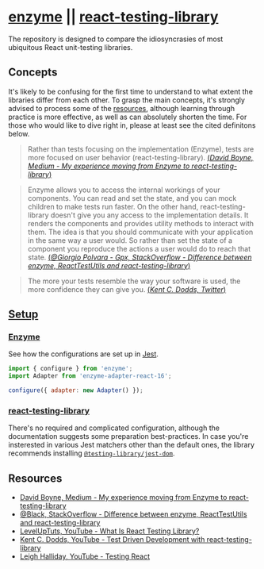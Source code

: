 # [enzyme](https://github.com/airbnb/enzyme) || [react-testing-library](https://github.com/testing-library/react-testing-library)

The repository is designed to compare the idiosyncrasies of most ubiquitous React unit-testing libraries.

## Concepts

It's likely to be confusing for the first time to understand to what extent the libraries differ from each other. To grasp the main concepts, it's strongly advised to process some of the [resources](#Resources), although learning through practice is more effective, as well as can absolutely shorten the time. For those who would like to dive right in, please at least see the cited definitons below.

> Rather than tests focusing on the implementation (Enzyme), tests are more focused on user behavior (react-testing-library). [(*David Boyne, Medium - My experience moving from Enzyme to react-testing-library*)](https://medium.com/@boyney123/my-experience-moving-from-enzyme-to-react-testing-library-5ac65d992ce)

> Enzyme allows you to access the internal workings of your components. You can read and set the state, and you can mock children to make tests run faster. On the other hand, react-testing-library doesn't give you any access to the implementation details. It renders the components and provides utility methods to interact with them. The idea is that you should communicate with your application in the same way a user would. So rather than set the state of a component you reproduce the actions a user would do to reach that state. [(*@Giorgio Polvara - Gpx, StackOverflow - Difference between enzyme, ReactTestUtils and react-testing-library*)](https://stackoverflow.com/a/54152893/9599137)

> The more your tests resemble the way your software is used, the more confidence they can give you. [(*Kent C. Dodds, Twitter*)](https://twitter.com/kentcdodds/status/977018512689455106?ref_src=twsrc%5Etfw)

## [Setup](./setup)

### [Enzyme](https://airbnb.io/enzyme/docs/installation/)

See how the configurations are set up in [Jest](./jest.config.js).

```js
import { configure } from 'enzyme';
import Adapter from 'enzyme-adapter-react-16';

configure({ adapter: new Adapter() });
```

### [react-testing-library](https://github.com/testing-library/react-testing-library#installation)

There's no required and complicated configuration, although the documentation suggests some preparation best-practices. In case you're insterested in various Jest matchers other than the default ones, the library recommends installing [`@testing-library/jest-dom`](https://github.com/testing-library/jest-dom).

## Resources

- [David Boyne, Medium - My experience moving from Enzyme to react-testing-library](https://medium.com/@boyney123/my-experience-moving-from-enzyme-to-react-testing-library-5ac65d992ce)
- [@Black, StackOverflow - Difference between enzyme, ReactTestUtils and react-testing-library](https://stackoverflow.com/questions/54152562/difference-between-enzyme-reacttestutils-and-react-testing-library)
- [LevelUpTuts, YouTube - What Is React Testing Library?](https://www.youtube.com/watch?v=JKOwJUM4_RM)
- [Kent C. Dodds, YouTube - Test Driven Development with react-testing-library](https://www.youtube.com/watch?v=kCR3JAR7CHE)
- [Leigh Halliday, YouTube - Testing React](https://www.youtube.com/playlist?list=PL8fumNHsC-3NaPNxh2bous6bBDWwJ4r1-)